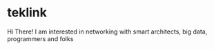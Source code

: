 # teklink
Hi There! I am interested in networking with smart architects, big data, programmers and folks
